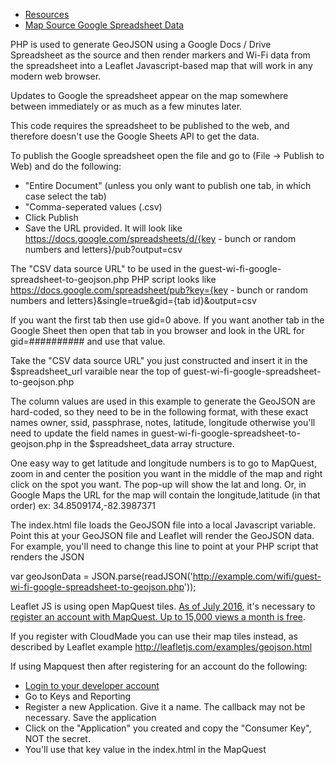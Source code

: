 
* [Resources](https://github.com/codeforgreenville/leaflet-wi-fi-map-using-google-sheets)
* [Map Source Google Spreadsheet Data](http://joinopenworks.com/r/wifi)

PHP is used to generate GeoJSON using a Google Docs / Drive Spreadsheet as the source and then render markers and Wi-Fi data from the spreadsheet into a Leaflet Javascript-based map that will work in any modern web browser.

Updates to Google the spreadsheet appear on the map somewhere between immediately or as much as a few minutes later.

This code requires the spreadsheet to be published to the web, and therefore doesn't use the Google Sheets API to get the data.

To publish the Google spreadsheet open the file and go to (File -> Publish to Web) and do the following:
* "Entire Document" (unless you only want to publish one tab, in which case select the tab)
* "Comma-seperated values (.csv)
* Click Publish
* Save the URL provided. It will look like https://docs.google.com/spreadsheets/d/{key - bunch or random numbers and letters}/pub?output=csv

The "CSV data source URL" to be used in the guest-wi-fi-google-spreadsheet-to-geojson.php PHP script looks like
https://docs.google.com/spreadsheet/pub?key={key - bunch or random numbers and letters}&single=true&gid={tab id}&output=csv

If you want the first tab then use gid=0 above. If you want another tab in the Google Sheet then open that tab in you browser and look in the URL for gid=########## and use that value.

Take the "CSV data source URL" you just constructed and insert it in the $spreadsheet_url varaible near the top of guest-wi-fi-google-spreadsheet-to-geojson.php

The column values are used in this example to generate the GeoJSON are hard-coded, so they need to be in the following format, with these exact names
owner, ssid, passphrase, notes, latitude, longitude
otherwise you'll need to update the field names in guest-wi-fi-google-spreadsheet-to-geojson.php in the $spreadsheet_data array structure.

One easy way to get latitude and longitude numbers is to go to MapQuest, zoom in and center the position you want in the middle of the map and right click on the spot you want. The pop-up will show the lat and long.
Or, in Google Maps the URL for the map will contain the longitude,latitude (in that order) ex: 34.8509174,-82.3987371

The index.html file loads the GeoJSON file into a local Javascript variable. Point this at your GeoJSON file and Leaflet will 
render the GeoJSON data. For example, you'll need to change this line to point at your PHP script that renders the JSON

var geoJsonData = JSON.parse(readJSON('http://example.com/wifi/guest-wi-fi-google-spreadsheet-to-geojson.php'));

Leaflet JS is using open MapQuest tiles. [As of July 2016](http://devblog.mapquest.com/2016/06/15/modernization-of-mapquest-results-in-changes-to-open-tile-access/),
it's necessary to [register an account with MapQuest. Up to 15,000 views a month is free](https://developer.mapquest.com/plans).

If you register with CloudMade you can use their map tiles instead, as described by Leaflet 
example http://leafletjs.com/examples/geojson.html

If using Mapquest then after registering for an account do the following:
* [Login to your developer account](https://developer.mapquest.com/user/login)
* Go to Keys and Reporting
* Register a new Application. Give it a name. The callback may not be necessary. Save the application
* Click on the "Application" you created and copy the "Consumer Key", NOT the secret.
* You'll use that key value in the index.html in the MapQuest <script> tag where it says =PASTEYOURMAPQUESTKEYHERE

Leaflet has a bunch of other plug-ins and options, so the maps can be tweaked in all sorts of ways.

Documentation for MapQuest and Leaflet begins at
https://developer.mapquest.com/documentation/leaflet-plugins/maps/

* Created during OpenData Day 2014 in Greenville SC https://github.com/OpenUpstate/OpenDataDay2014
